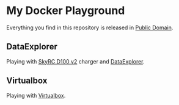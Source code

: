 # My Docker Playground

Everything you find in this repository is released in [Public Domain](https://wiki.creativecommons.org/wiki/Public_domain).

## DataExplorer

Playing with [SkyRC D100 v2](http://www.skyrc.com/D100_v2_Charger) charger and [DataExplorer](http://www.nongnu.org/dataexplorer/).

## Virtualbox

Playing with [Virtualbox](https://www.virtualbox.org).
